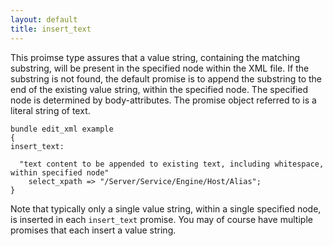 ```yaml
---
layout: default
title: insert_text
---
```


This proimse type assures that a value string, containing the matching
substring, will be present in the specified node within the XML file. If the
substring is not found, the default promise is to append the substring to the
end of the existing value string, within the specified node. The specified node
is determined by body-attributes. The promise object referred to is a literal
string of text.

```cf3
bundle edit_xml example
{
insert_text:

  "text content to be appended to existing text, including whitespace, within specified node"
    select_xpath => "/Server/Service/Engine/Host/Alias";
}
```

Note that typically only a single value string, within a single
specified node, is inserted in each `insert_text` promise. You may of
course have multiple promises that each insert a value string.
